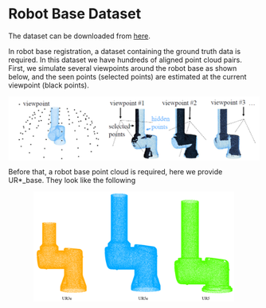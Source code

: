# Robot Base Dataset

The dataset can be downloaded from [here](https://1drv.ms/u/s!AnRiouA_fmTVi6F0gMuH_eAMiYWPnA?e=Q9E6a0).

In robot base registration, a dataset containing the ground truth data is required. In this dataset we have hundreds of aligned point cloud pairs. First, we simulate several viewpoints around the robot base as shown below, and the seen points (selected points) are estimated at the current viewpoint (black points).

<img src="./figs/viewpoints.png" style="display: block; margin: 0 auto"/>  

Before that, a robot base point cloud is required, here we provide UR\*_base. They look like the following

<img src="./figs/UR_robot_base.png" width='80%' style="display: block; margin: 0 auto"/>  
